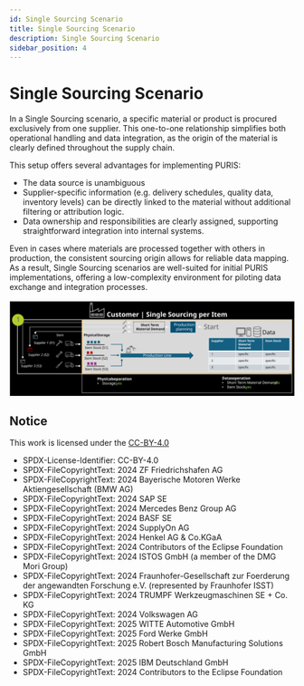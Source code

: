 ```yaml
---
id: Single Sourcing Scenario
title: Single Sourcing Scenario
description: Single Sourcing Scenario
sidebar_position: 4
---
```


# Single Sourcing Scenario

In a Single Sourcing scenario, a specific material or product is procured exclusively from one supplier. This one-to-one relationship simplifies both operational handling and data integration, as the origin of the material is clearly defined throughout the supply chain.

This setup offers several advantages for implementing PURIS:

- The data source is unambiguous
- Supplier-specific information (e.g. delivery schedules, quality data, inventory levels) can be directly linked to the material without additional filtering or attribution logic.
- Data ownership and responsibilities are clearly assigned, supporting straightforward integration into internal systems.

Even in cases where materials are processed together with others in production, the consistent sourcing origin allows for reliable data mapping. As a result, Single Sourcing scenarios are well-suited for initial PURIS implementations, offering a low-complexity environment for piloting data exchange and integration processes.

![customer-single-sourcing](../../assets/customer-single-sourcing.svg)

## Notice

This work is licensed under the [CC-BY-4.0](https://creativecommons.org/licenses/by/4.0/legalcode)

- SPDX-License-Identifier: CC-BY-4.0
- SPDX-FileCopyrightText: 2024 ZF Friedrichshafen AG
- SPDX-FileCopyrightText: 2024 Bayerische Motoren Werke Aktiengesellschaft (BMW AG)
- SPDX-FileCopyrightText: 2024 SAP SE
- SPDX-FileCopyrightText: 2024 Mercedes Benz Group AG
- SPDX-FileCopyrightText: 2024 BASF SE
- SPDX-FileCopyrightText: 2024 SupplyOn AG
- SPDX-FileCopyrightText: 2024 Henkel AG & Co.KGaA
- SPDX-FileCopyrightText: 2024 Contributors of the Eclipse Foundation
- SPDX-FileCopyrightText: 2024 ISTOS GmbH (a member of the DMG Mori Group)
- SPDX-FileCopyrightText: 2024 Fraunhofer-Gesellschaft zur Foerderung der angewandten Forschung e.V. (represented by Fraunhofer ISST)
- SPDX-FileCopyrightText: 2024 TRUMPF Werkzeugmaschinen SE + Co. KG
- SPDX-FileCopyrightText: 2024 Volkswagen AG
- SPDX-FileCopyrightText: 2025 WITTE Automotive GmbH
- SPDX-FileCopyrightText: 2025 Ford Werke GmbH
- SPDX-FileCopyrightText: 2025 Robert Bosch Manufacturing Solutions GmbH
- SPDX-FileCopyrightText: 2025 IBM Deutschland GmbH
- SPDX-FileCopyrightText: 2024 Contributors to the Eclipse Foundation
